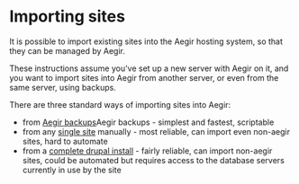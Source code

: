 Importing sites
===============

It is possible to import existing sites into the Aegir hosting system, so that they can be managed by Aegir.

These instructions assume you've set up a new server with Aegir on it, and you want to import sites into Aegir from another server, or even from the same server, using backups.

There are three standard ways of importing sites into Aegir:

* from [Aegir backups](aegir-backups)Aegir backups - simplest and fastest, scriptable
* from any [single site](single-site) manually - most reliable, can import even non-aegir sites, hard to automate
* from a [complete drupal install](complete-drupal-install) - fairly reliable, can import non-aegir sites, could be automated but requires access to the database servers currently in use by the site
